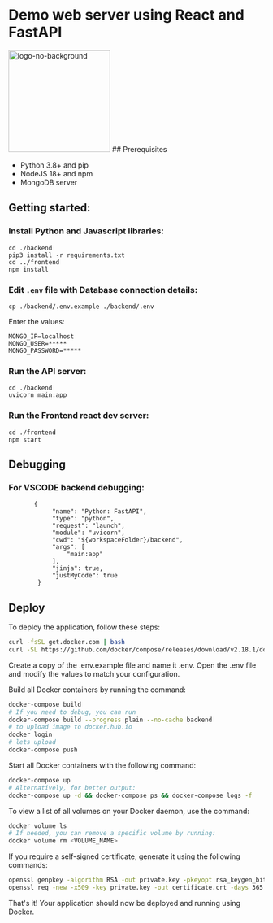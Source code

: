 # Demo web server using React and FastAPI
<img src="https://github.com/hozohar1/workshop-react-web.iml/assets/116975069/dd0916d3-0917-4700-b9d9-a6b9efdfde20" alt="logo-no-background" width="200"/>
## Prerequisites

- Python 3.8+ and pip
- NodeJS 18+ and npm
- MongoDB server

## Getting started:

### Install Python and Javascript libraries:

```
cd ./backend
pip3 install -r requirements.txt
cd ../frontend
npm install
```

### Edit `.env` file with Database connection details:

```
cp ./backend/.env.example ./backend/.env
```

Enter the values:

```
MONGO_IP=localhost
MONGO_USER=*****
MONGO_PASSWORD=*****
```

### Run the API server:

```
cd ./backend
uvicorn main:app
```

### Run the Frontend react dev server:

```
cd ./frontend
npm start
```

## Debugging

### For VSCODE backend debugging:

```
       {
            "name": "Python: FastAPI",
            "type": "python",
            "request": "launch",
            "module": "uvicorn",
            "cwd": "${workspaceFolder}/backend",
            "args": [
                "main:app"
            ],
            "jinja": true,
            "justMyCode": true
        }
```

## Deploy

To deploy the application, follow these steps:

```bash
curl -fsSL get.docker.com | bash
curl -SL https://github.com/docker/compose/releases/download/v2.18.1/docker-compose-linux-x86_64 -o /usr/local/bin/docker-compose
```

Create a copy of the .env.example file and name it .env. Open the .env file and modify the values to match your configuration.

Build all Docker containers by running the command:

```bash
docker-compose build
# If you need to debug, you can run
docker-compose build --progress plain --no-cache backend
# to upload image to docker.hub.io
docker login
# lets upload
docker-compose push 
```

Start all Docker containers with the following command:

```bash
docker-compose up
# Alternatively, for better output:
docker-compose up -d && docker-compose ps && docker-compose logs -f
```

To view a list of all volumes on your Docker daemon, use the command:

```bash
docker volume ls
# If needed, you can remove a specific volume by running:
docker volume rm <VOLUME_NAME>
```

If you require a self-signed certificate, generate it using the following commands:

```bash
openssl genpkey -algorithm RSA -out private.key -pkeyopt rsa_keygen_bits:2048
openssl req -new -x509 -key private.key -out certificate.crt -days 365
```
That's it! Your application should now be deployed and running using Docker.
